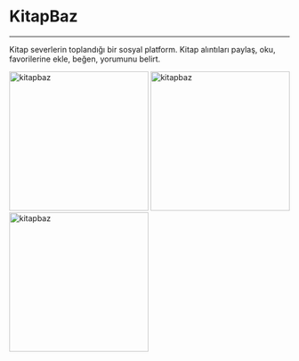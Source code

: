 # KitapBaz
---
Kitap severlerin toplandığı bir sosyal platform. Kitap alıntıları paylaş, oku, favorilerine ekle, beğen, yorumunu belirt.

<img src="https://cdn.r10.net/editor/118273/24325060.png" alt="kitapbaz" width="250"/>
<img src="https://cdn.r10.net/editor/118273/2466431379.png" alt="kitapbaz" width="250"/>
<img src="https://cdn.r10.net/editor/118273/2597732349.jpeg" alt="kitapbaz" width="250"/>
